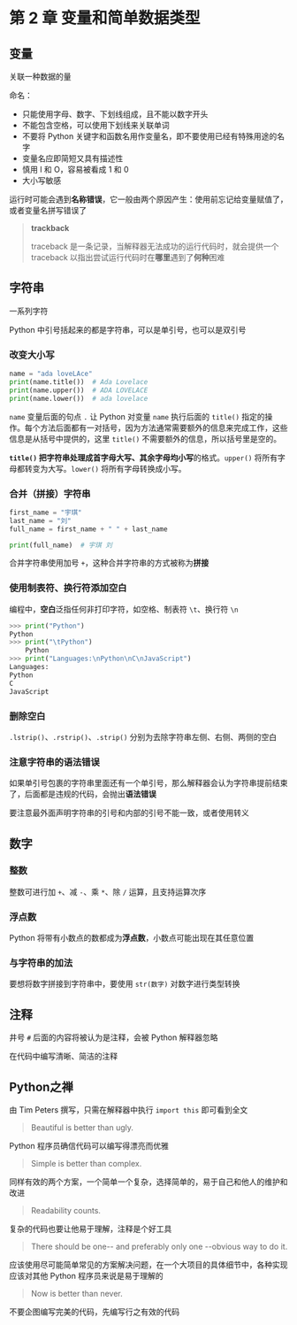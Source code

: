 # 第 2 章 变量和简单数据类型

## 变量

关联一种数据的量

命名：
- 只能使用字母、数字、下划线组成，且不能以数字开头
- 不能包含空格，可以使用下划线来关联单词
- 不要将 Python 关键字和函数名用作变量名，即不要使用已经有特殊用途的名字
- 变量名应即简短又具有描述性
- 慎用 l 和 O，容易被看成 1 和 0
- 大小写敏感

运行时可能会遇到**名称错误**，它一般由两个原因产生：使用前忘记给变量赋值了，或者变量名拼写错误了

> **trackback**
> 
> traceback 是一条记录，当解释器无法成功的运行代码时，就会提供一个 traceback 以指出尝试运行代码时在**哪里**遇到了**何种**困难

## 字符串

一系列字符

Python 中引号括起来的都是字符串，可以是单引号，也可以是双引号

### 改变大小写

```py
name = "ada loveLAce"
print(name.title())  # Ada Lovelace
print(name.upper())  # ADA LOVELACE
print(name.lower())  # ada lovelace
```

`name` 变量后面的句点 `.` 让 Python 对变量 `name` 执行后面的 `title()` 指定的操作。每个方法后面都有一对括号，因为方法通常需要额外的信息来完成工作，这些信息是从括号中提供的，这里 `title()` 不需要额外的信息，所以括号里是空的。

**`title()` 把字符串处理成首字母大写、其余字母均小写**的格式。`upper()` 将所有字母都转变为大写。`lower()` 将所有字母转换成小写。

### 合并（拼接）字符串

```py
first_name = "宇琪"
last_name = "刘"
full_name = first_name + " " + last_name

print(full_name)  # 宇琪 刘
```

合并字符串使用加号 `+`，这种合并字符串的方式被称为**拼接**

### 使用制表符、换行符添加空白

编程中，**空白**泛指任何非打印字符，如空格、制表符 `\t`、换行符 `\n`

```py
>>> print("Python")
Python
>>> print("\tPython")
    Python
>>> print("Languages:\nPython\nC\nJavaScript")
Languages:
Python
C
JavaScript
```

### 删除空白

`.lstrip()`、`.rstrip()`、`.strip()` 分别为去除字符串左侧、右侧、两侧的空白


### 注意字符串的语法错误

如果单引号包裹的字符串里面还有一个单引号，那么解释器会认为字符串提前结束了，后面都是违规的代码，会抛出**语法错误**

要注意最外面声明字符串的引号和内部的引号不能一致，或者使用转义

## 数字

### 整数

整数可进行加 `+`、减 `-`、乘 `*`、除 `/` 运算，且支持运算次序

### 浮点数

Python 将带有小数点的数都成为**浮点数**，小数点可能出现在其任意位置

### 与字符串的加法

要想将数字拼接到字符串中，要使用 `str(数字)` 对数字进行类型转换

## 注释

井号 `#` 后面的内容将被认为是注释，会被 Python 解释器忽略

在代码中编写清晰、简洁的注释

## Python之禅

由 Tim Peters 撰写，只需在解释器中执行 `import this` 即可看到全文

> Beautiful is better than ugly.

Python 程序员确信代码可以编写得漂亮而优雅

> Simple is better than complex.

同样有效的两个方案，一个简单一个复杂，选择简单的，易于自己和他人的维护和改进

> Readability counts.

复杂的代码也要让他易于理解，注释是个好工具

> There should be one-- and preferably only one --obvious way to do it.

应该使用尽可能简单常见的方案解决问题，在一个大项目的具体细节中，各种实现应该对其他 Python 程序员来说是易于理解的

> Now is better than never.

不要企图编写完美的代码，先编写行之有效的代码
